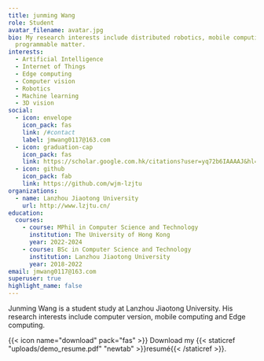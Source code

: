 ```yaml
---
title: junming Wang
role: Student
avatar_filename: avatar.jpg
bio: My research interests include distributed robotics, mobile computing and
  programmable matter.
interests:
  - Artificial Intelligence
  - Internet of Things
  - Edge computing
  - Computer vision
  - Robotics
  - Machine learning
  - 3D vision
social:
  - icon: envelope
    icon_pack: fas
    link: /#contact
    label: jmwang0117@163.com
  - icon: graduation-cap
    icon_pack: fas
    link: https://scholar.google.com.hk/citations?user=yq72b6IAAAAJ&hl=zh-CN
  - icon: github
    icon_pack: fab
    link: https://github.com/wjm-lzjtu
organizations:
  - name: Lanzhou Jiaotong University
    url: http://www.lzjtu.cn/
education:
  courses:
    - course: MPhil in Computer Science and Technology
      institution: The University of Hong Kong
      year: 2022-2024
    - course: BSc in Computer Science and Technology
      institution: Lanzhou Jiaotong University
      year: 2018-2022
email: jmwang0117@163.com
superuser: true
highlight_name: false
---
```

Junming Wang is a student study at Lanzhou Jiaotong University. His research interests include computer version, mobile computing and Edge computing. 

{{< icon name="download" pack="fas" >}} Download my {{< staticref "uploads/demo_resume.pdf" "newtab" >}}resumé{{< /staticref >}}.
